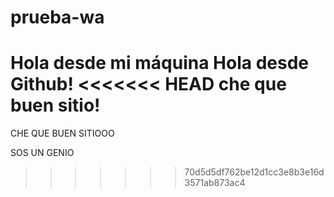 # prueba-wa
Hola desde mi máquina
Hola desde Github!
<<<<<<< HEAD
 che que buen sitio!
=======

CHE QUE BUEN SITIOOO

SOS UN GENIO 
>>>>>>> 70d5d5df762be12d1cc3e8b3e16d3571ab873ac4
